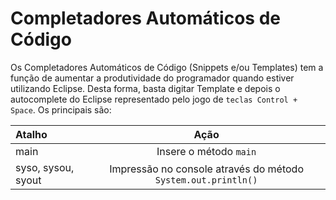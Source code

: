 # Completadores Automáticos de Código

Os Completadores Automáticos de Código (Snippets e/ou Templates) tem a função de aumentar a produtividade do programador quando estiver utilizando Eclipse. Desta forma, basta digitar Template e depois o autocomplete do Eclipse representado pelo jogo de ``teclas Control + Space``. Os principais são:


  Atalho              | Ação
| :---                | :---:      
| main                | Insere o método ``main``    
| syso, sysou, syout  | Impressão no console através do método ``System.out.println()``

